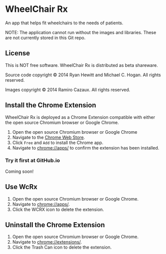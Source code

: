 # WheelChair Rx
An app that helps fit wheelchairs to the needs of patients.

NOTE: The application cannot run without the images and libraries. These are not currently stored in this Git repo.

## License
This is NOT free software. WheelChair Rx is distributed as beta shareware.

Source code copyright &copy; 2014 Ryan Hewitt and Michael C. Hogan. All rights reserved.

Images copyright &copy; 2014 Ramiro Cazaux. All rights reserved.

## Install the Chrome Extension
WheelChair Rx is deployed as a Chrome Extension compatible with either the open source Chromium browser or Google Chrome.

1. Open the open source Chromium browser or Google Chrome
2. Navigate to the [Chrome Web Store](https://chrome.google.com/webstore/detail/niichipgdhnoobgnedohkjobikopglnb).
3. Click `Free` and `Add` to install the Chrome app.
4. Navigate to <chrome://apps/> to confirm the extension has been installed.

### Try it first at GitHub.io
Coming soon!

## Use WcRx
1. Open the open source Chromium browser or Google Chrome.
2. Navigate to <chrome://apps/>.
3. Click the WCRX icon to delete the extension.

## Uninstall the Chrome Extension
1. Open the open source Chromium browser or Google Chrome.
2. Navigate to <chrome://extensions/>.
3. Click the Trash Can icon to delete the extension.
